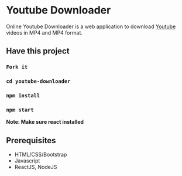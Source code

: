 # Youtube Downloader

Online Youtube Downloader is a web application to download [Youtube](https://youtube.com) videos in MP4 and MP4 format.

## Have this project
### `Fork it`
### `cd youtube-downloader`
### `npm install`
### `npm start`

**Note: Make sure react installed**

## Prerequisites
* HTML/CSS/Bootstrap
* Javascript
* ReactJS, NodeJS

